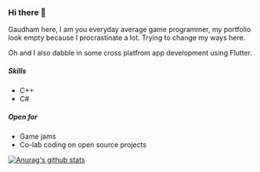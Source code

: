 ### Hi there 👋

Gaudham here, I am you everyday average game programmer, my portfolio look empty because I procrastinate a lot. Trying to change my ways here.

Oh and I also dabble in some cross platfrom app development using Flutter.
##### Skills
- C++
- C#

##### Open for
- Game jams
- Co-lab coding on open source projects

[![Anurag's github stats](https://github-readme-stats.vercel.app/api?username=thorx2)](https://github.com/anuraghazra/github-readme-stats)
<!--
**thorx2/thorx2** is a ✨ _special_ ✨ repository because its `README.md` (this file) appears on your GitHub profile.

Here are some ideas to get you started:

- 🔭 I’m currently working on ...
- 🌱 I’m currently learning ...
- 👯 I’m looking to collaborate on ...
- 🤔 I’m looking for help with ...
- 💬 Ask me about ...
- 📫 How to reach me: ...
- 😄 Pronouns: ...
- ⚡ Fun fact: ...

Title image credits:<br>
_Image by <a href="https://pixabay.com/users/pinwhalestock-13691058/?utm_source=link-attribution&amp;utm_medium=referral&amp;utm_campaign=image&amp;utm_content=4518354">Kevin Sanderson</a> from <a href="https://pixabay.com/?utm_source=link-attribution&amp;utm_medium=referral&amp;utm_campaign=image&amp;utm_content=4518354">Pixabay</a>_

-->
